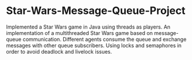 # Star-Wars-Message-Queue-Project
Implemented a Star Wars game in Java using threads as players.
An implementation of a multithreaded Star Wars game based on message-queue communication.
Different agents consume the queue and exchange messages with other queue subscribers.
Using locks and semaphores in order to avoid deadlock and livelock issues.
